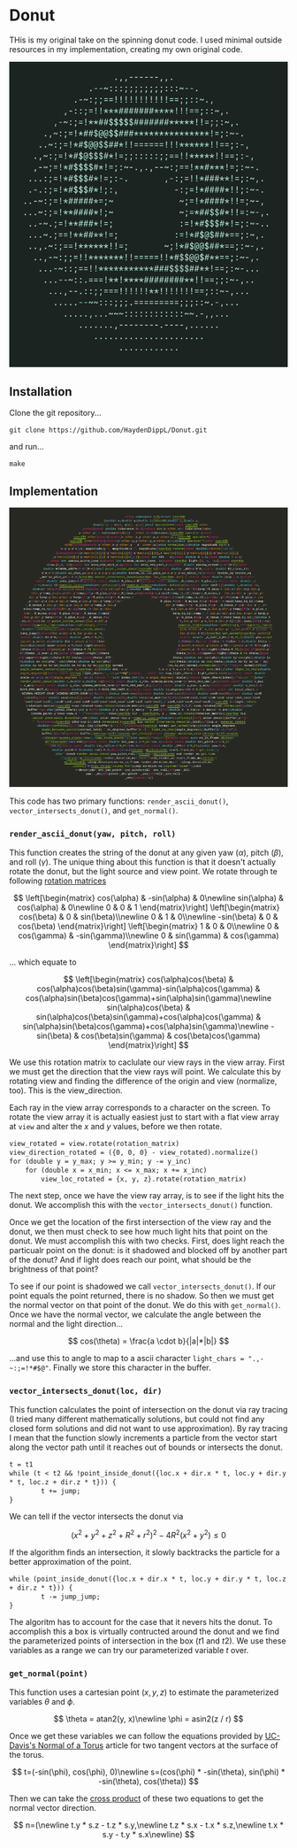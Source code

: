 # Donut

THis is my original take on the spinning donut code. I used minimal outside resources in my implementation, creating my own original code.

![Screenshot of spinning ascii donut animation](SpinningDonut.png)

## Installation

Clone the git repository...

```
git clone https://github.com/HaydenDippL/Donut.git
```

and run...

```
make
```

## Implementation

![Donut shaped code](DonutCode.png)

This code has two primary functions: `render_ascii_donut()`, `vector_intersects_donut()`, and `get_normal()`.

### `render_ascii_donut(yaw, pitch, roll)`

This function creates the string of the donut at any given yaw ($\alpha$), pitch ($\beta$), and roll ($\gamma$). The unique thing about this function is that it doesn't actually rotate the donut, but the light source and view point. We rotate through te following [rotation matrices](https://en.wikipedia.org/wiki/Rotation_matrix)

$$
\left[\begin{matrix}
cos(\alpha) & -sin(\alpha) & 0\newline
sin(\alpha) & cos(\alpha) & 0\newline
0 & 0 & 1
\end{matrix}\right]
\left[\begin{matrix}
cos(\beta) & 0 & sin(\beta)\\newline
0 & 1 & 0\\newline
-sin(\beta) & 0 & cos(\beta)
\end{matrix}\right]
\left[\begin{matrix}
1 & 0 & 0\\newline
0 & cos(\gamma) & -sin(\gamma)\\newline
0 & sin(\gamma) & cos(\gamma)
\end{matrix}\right]
$$

... which equate to

$$
\left[\begin{matrix}
cos(\alpha)cos(\beta) & cos(\alpha)cos(\beta)sin(\gamma)-sin(\alpha)cos(\gamma) & cos(\alpha)sin(\beta)cos(\gamma)+sin(\alpha)sin(\gamma)\newline
sin(\alpha)cos(\beta) & sin(\alpha)cos(\beta)sin(\gamma)+cos(\alpha)cos(\gamma) & sin(\alpha)sin(\beta)cos(\gamma)+cos(\alpha)sin(\gamma)\newline
-sin(\beta) & cos(\beta)sin(\gamma) & cos(\beta)cos(\gamma)
\end{matrix}\right]
$$

We use this rotation matrix to caclulate our view rays in the view array. First we must get the direction that the view rays will point. We calculate this by rotating view and finding the difference of the origin and view (normalize, too). This is the view_direction.

Each ray in the view array corresponds to a character on the screen. To rotate the view array it is actually easiest just to start with a flat view array at `view` and alter the $x$ and $y$ values, before we then rotate.

```
view_rotated = view.rotate(rotation_matrix)
view_direction_rotated = ({0, 0, 0} - view_rotated).normalize()
for (double y = y_max; y >= y_min; y -= y_inc)
    for (double x = x_min; x <= x_max; x += x_inc)
        view_loc_rotated = {x, y, z}.rotate(rotation_matrix)
```

The next step, once we have the view ray array, is to see if the light hits the donut. We accomplish this with the `vector_intersects_donut()` function.

Once we get the location of the first intersection of the view ray and the donut, we then must check to see how much light hits that point on the donut. We must accomplish this with two checks. First, does light reach the particualr point on the donut: is it shadowed and blocked off by another part of the donut? And if light does reach our point, what should be the brightness of that point?

To see if our point is shadowed we call `vector_intersects_donut()`. If our point equals the point returned, there is no shadow. So then we must get the normal vector on that point of the donut. We do this with `get_normal()`. Once we have the normal vector, we calculate the angle between the normal and the light direction...

$$
cos(\theta) = \frac{a \cdot b}{|a|*|b|}
$$

...and use this to angle to map to a ascii character `light_chars = ".,-~:;=!*#$@"`. Finally we store this character in the buffer.

### `vector_intersects_donut(loc, dir)`

This function calculates the point of intersection on the donut via ray tracing (I tried many different mathematically solutions, but could not find any closed form solutions and did not want to use approximation). By ray tracing I mean that the function slowly increments a particle from the vector start along the vector path until it reaches out of bounds or intersects the donut. 

```
t = t1
while (t < t2 && !point_inside_donut({loc.x + dir.x * t, loc.y + dir.y * t, loc.z + dir.z * t})) {
        t += jump;
}
```

We can tell if the vector intersects the donut via 

$$
(x^2+y^2+z^2+R^2+r^2)^2-4R^2(x^2+y^2)\le0
$$

If the algorithm finds an intersection, it slowly backtracks the particle for a better approximation of the point.

```
while (point_inside_donut({loc.x + dir.x * t, loc.y + dir.y * t, loc.z + dir.z * t})) {
        t -= jump_jump;
}
```

The algoritm has to account for the case that it nevers hits the donut. To accomplish this a box is virtually contructed around the donut and we find the parameterized points of intersection in the box ($t1$ and $t2$). We use these variables as a range we can try our parameterized variable $t$ over.

### `get_normal(point)`

This function uses a cartesian point $(x,y,z)$ to estimate the parameterized variables $\theta$ and $\phi$.

$$
\theta = atan2(y, x)\newline
\phi = asin2(z / r)
$$

Once we get these variables we can follow the equations provided by [UC-Davis's Normal of a Torus](https://web.cs.ucdavis.edu/~amenta/s12/findnorm.pdf) article for two tangent vectors at the surface of the torus.

$$
t=(-sin(\phi), cos(\phi), 0)\newline
s=(cos(\phi) * -sin(\theta), sin(\phi) * -sin(\theta), cos(\theta))
$$

Then we can take the [cross product](https://en.wikipedia.org/wiki/Cross_product) of these two equations to get the normal vector direction.

$$
n=(\newline
t.y * s.z - t.z * s.y,\newline
t.z * s.x - t.x * s.z,\newline
t.x * s.y - t.y * s.x\newline)
$$